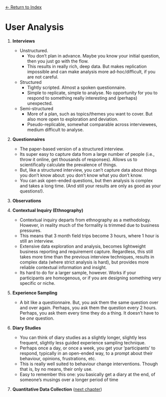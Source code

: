 [← Return to Index](https://github.com/kspra3/FIT3175-Notes)

# User Analysis
1. **Interviews** 
    * Unstructured.
        * You don’t plan in advance. Maybe you know your initial question, then you just go with the flow.
        * This results in really rich, deep data. But makes replication impossible and can make analysis more ad-hoc/difficult, if you are not careful.
    * Structured
        * Tightly scripted. Almost a spoken questionnaire.
        * Simple to replicate, simple to analyse. No opportunity for you to respond to something really interesting and (perhaps) unexpected.
    * Semi-structured
        * More of a plan, such as topics/themes you want to cover. But also more open to exploration and deviation.
        * Pseudo-replicable, somewhat comparable across interviewees, medium difficult to analyse.

2. **Questionnaires**
      * The paper-based version of a structured interview. 
      * Its super easy to capture data from a large number of people (i.e., throw it online, get thousands of responses). Allows us to scientifically calculate the prevalence of things.
      * But, like a structured interview, you can’t capture data about things you don’t know about: you don’t know what you don’t know.
      * You can ask open-ended questions, but then analysis is complex and takes a long time. (And still your results are only as good as your questions!).
3. **Observations**

4. **Contextual Inquiry (Ethnography)**
      * Contextual inquiry departs from ethnography as a methodology. However, in reality much of the formality is trimmed due to business pressures.
      * This means that 3 month field trips become 3 hours, where 1 hour is still an interview.
      * Extensive data exploration and analysis, becomes lightweight business reporting and requirement capture. Regardless, this still takes more time than the previous interview techniques, results
in complex data (where strict analysis is hard), but provides more reliable contextual information and insight.
      * Its hard to do for a larger sample, however. Works if your participants are homogenous, or if you are designing something very specific or niche.

5. **Experience Sampling**
      * A bit like a questionnaire. But, you ask them the same question over and over again. Perhaps, you ask them the question every 2 hours. Perhaps, you ask them every time they do a thing. It doesn’t have to be _one_ question. 

6. **Diary Studies**
      * You can think of diary studies as a slightly longer, slightly less frequent, slightly less guided experience sampling technique.
      * Perhaps once a day, or once a week, you get your ‘participants’ to respond, typically in an open-ended way, to a prompt about their behaviour, opinions, frustrations, etc.
      * This is really well suited to behaviour change interventions. Though that is, by no means, their only use.
      * Easy to remember this one: you basically get a diary at the end, of someone’s musings over a longer period of time

7. **Quantitative Data Collection** ([next chapter](https://github.com/kspra3/FIT3175-Notes/blob/master/Notes/07%20-%20Qualitative%20v%20Quantitative.md))
